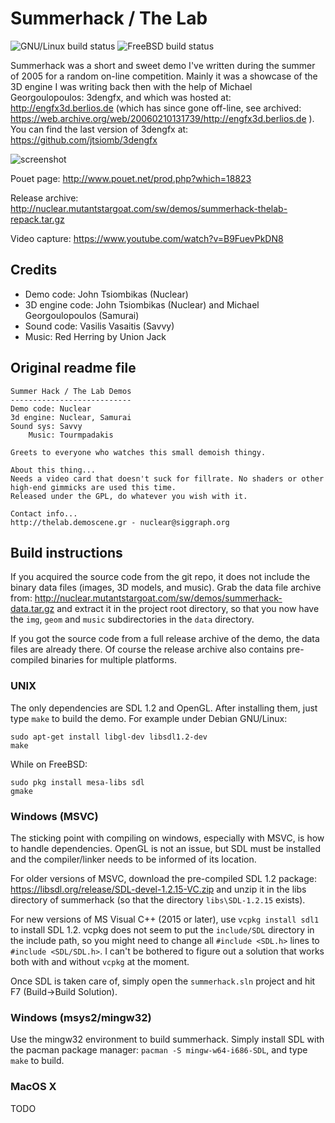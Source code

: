 Summerhack / The Lab
====================
![GNU/Linux build status](https://github.com/TheLabDemos/summerhack/actions/workflows/build_gnulinux.yml/badge.svg)
![FreeBSD build status](https://github.com/TheLabDemos/summerhack/actions/workflows/build_freebsd.yml/badge.svg)

Summerhack was a short and sweet demo I've written during the summer of 2005
for a random on-line competition. Mainly it was a showcase of the 3D engine I
was writing back then with the help of Michael Georgoulopoulos: 3dengfx, and which was
hosted at: http://engfx3d.berlios.de (which has since gone off-line, see
archived: https://web.archive.org/web/20060210131739/http://engfx3d.berlios.de ).
You can find the last version of 3dengfx at: https://github.com/jtsiomb/3dengfx

![screenshot](http://nuclear.mutantstargoat.com/sw/demos/shots/summerhack-thumb.jpg)

Pouet page: http://www.pouet.net/prod.php?which=18823

Release archive: http://nuclear.mutantstargoat.com/sw/demos/summerhack-thelab-repack.tar.gz

Video capture: https://www.youtube.com/watch?v=B9FuevPkDN8


Credits
-------
 - Demo code: John Tsiombikas (Nuclear)
 - 3D engine code: John Tsiombikas (Nuclear) and Michael Georgoulopoulos (Samurai)
 - Sound code: Vasilis Vasaitis (Savvy)
 - Music: Red Herring by Union Jack


Original readme file
--------------------
```
Summer Hack / The Lab Demos
---------------------------
Demo code: Nuclear
3d engine: Nuclear, Samurai
Sound sys: Savvy
    Music: Tourmpadakis

Greets to everyone who watches this small demoish thingy.

About this thing...
Needs a video card that doesn't suck for fillrate. No shaders or other
high-end gimmicks are used this time.
Released under the GPL, do whatever you wish with it.

Contact info...
http://thelab.demoscene.gr - nuclear@siggraph.org
```

Build instructions
------------------
If you acquired the source code from the git repo, it does not include the
binary data files (images, 3D models, and music). Grab the data file archive
from: http://nuclear.mutantstargoat.com/sw/demos/summerhack-data.tar.gz and
extract it in the project root directory, so that you now have the `img`, `geom`
and `music` subdirectories in the `data` directory.

If you got the source code from a full release archive of the demo, the data
files are already there. Of course the release archive also contains
pre-compiled binaries for multiple platforms.

### UNIX

The only dependencies are SDL 1.2 and OpenGL. After installing them, just type
`make` to build the demo. For example under Debian GNU/Linux:

    sudo apt-get install libgl-dev libsdl1.2-dev
    make

While on FreeBSD:

    sudo pkg install mesa-libs sdl
    gmake

### Windows (MSVC)

The sticking point with compiling on windows, especially with MSVC, is how to
handle dependencies. OpenGL is not an issue, but SDL must be installed and the
compiler/linker needs to be informed of its location.

For older versions of MSVC, download the pre-compiled SDL 1.2 package:
https://libsdl.org/release/SDL-devel-1.2.15-VC.zip
and unzip it in the libs directory of summerhack (so that the directory
`libs\SDL-1.2.15` exists).

For new versions of MS Visual C++ (2015 or later), use `vcpkg install sdl1` to
install SDL 1.2. vcpkg does not seem to put the `include/SDL` directory in the
include path, so you might need to change all `#include <SDL.h>` lines to
`#include <SDL/SDL.h>`. I can't be bothered to figure out a solution that works
both with and without `vcpkg` at the moment.

Once SDL is taken care of, simply open the `summerhack.sln` project and hit F7
(Build->Build Solution).


### Windows (msys2/mingw32)

Use the mingw32 environment to build summerhack. Simply install SDL with the
pacman package manager: `pacman -S mingw-w64-i686-SDL`, and type `make` to
build.

### MacOS X

TODO
